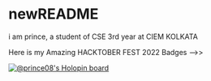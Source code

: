 # newREADME

i am prince, a student of CSE 3rd year at CIEM KOLKATA

Here is my Amazing HACKTOBER FEST 2022 Badges -->> 

[![@prince08's Holopin board](https://holopin.me/prince08)](https://holopin.io/@prince08)
